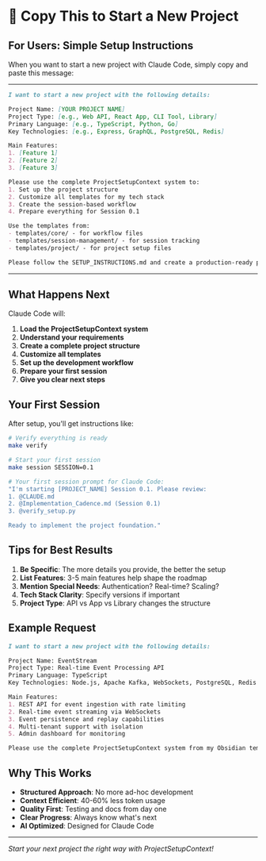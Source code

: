 # 🎯 Copy This to Start a New Project

## For Users: Simple Setup Instructions

When you want to start a new project with Claude Code, simply copy and paste this message:

---

```markdown
I want to start a new project with the following details:

Project Name: [YOUR PROJECT NAME]
Project Type: [e.g., Web API, React App, CLI Tool, Library]
Primary Language: [e.g., TypeScript, Python, Go]
Key Technologies: [e.g., Express, GraphQL, PostgreSQL, Redis]

Main Features:
1. [Feature 1]
2. [Feature 2]  
3. [Feature 3]

Please use the complete ProjectSetupContext system to:
1. Set up the project structure
2. Customize all templates for my tech stack
3. Create the session-based workflow
4. Prepare everything for Session 0.1

Use the templates from:
- templates/core/ - for workflow files
- templates/session-management/ - for session tracking
- templates/project/ - for project setup files

Please follow the SETUP_INSTRUCTIONS.md and create a production-ready project structure.
```

---

## What Happens Next

Claude Code will:

1. **Load the ProjectSetupContext system**
2. **Understand your requirements**
3. **Create a complete project structure**
4. **Customize all templates**
5. **Set up the development workflow**
6. **Prepare your first session**
7. **Give you clear next steps**

## Your First Session

After setup, you'll get instructions like:

```bash
# Verify everything is ready
make verify

# Start your first session
make session SESSION=0.1

# Your first session prompt for Claude Code:
"I'm starting [PROJECT_NAME] Session 0.1. Please review:
1. @CLAUDE.md
2. @Implementation_Cadence.md (Session 0.1)
3. @verify_setup.py

Ready to implement the project foundation."
```

## Tips for Best Results

1. **Be Specific**: The more details you provide, the better the setup
2. **List Features**: 3-5 main features help shape the roadmap
3. **Mention Special Needs**: Authentication? Real-time? Scaling?
4. **Tech Stack Clarity**: Specify versions if important
5. **Project Type**: API vs App vs Library changes the structure

## Example Request

```markdown
I want to start a new project with the following details:

Project Name: EventStream
Project Type: Real-time Event Processing API
Primary Language: TypeScript
Key Technologies: Node.js, Apache Kafka, WebSockets, PostgreSQL, Redis

Main Features:
1. REST API for event ingestion with rate limiting
2. Real-time event streaming via WebSockets
3. Event persistence and replay capabilities
4. Multi-tenant support with isolation
5. Admin dashboard for monitoring

Please use the complete ProjectSetupContext system from my Obsidian templates to set up this project with session-based development workflow.
```

## Why This Works

- **Structured Approach**: No more ad-hoc development
- **Context Efficient**: 40-60% less token usage
- **Quality First**: Testing and docs from day one
- **Clear Progress**: Always know what's next
- **AI Optimized**: Designed for Claude Code

---

*Start your next project the right way with ProjectSetupContext!*